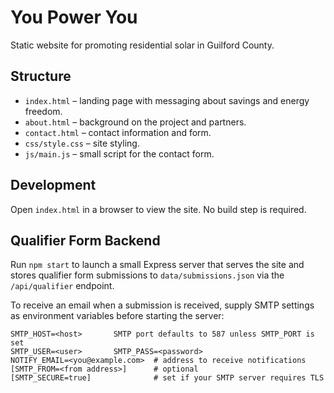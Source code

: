 # You Power You

Static website for promoting residential solar in Guilford County.

## Structure
- `index.html` – landing page with messaging about savings and energy freedom.
- `about.html` – background on the project and partners.
- `contact.html` – contact information and form.
- `css/style.css` – site styling.
- `js/main.js` – small script for the contact form.

## Development
Open `index.html` in a browser to view the site. No build step is required.

## Qualifier Form Backend
Run `npm start` to launch a small Express server that serves the site and stores
qualifier form submissions to `data/submissions.json` via the `/api/qualifier`
endpoint.

To receive an email when a submission is received, supply SMTP settings as
environment variables before starting the server:

```
SMTP_HOST=<host>       SMTP port defaults to 587 unless SMTP_PORT is set
SMTP_USER=<user>       SMTP_PASS=<password>
NOTIFY_EMAIL=<you@example.com>  # address to receive notifications
[SMTP_FROM=<from address>]      # optional
[SMTP_SECURE=true]              # set if your SMTP server requires TLS
```
